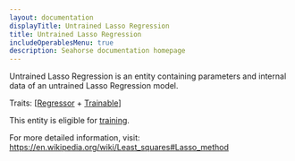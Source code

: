 ```yaml
---
layout: documentation
displayTitle: Untrained Lasso Regression
title: Untrained Lasso Regression
includeOperablesMenu: true
description: Seahorse documentation homepage
---
```


Untrained Lasso Regression is an entity containing parameters and internal data
of an untrained Lasso Regression model.

Traits:
[[Regressor](../traits/regressor.html) +
[Trainable](../traits/trainable.html)]

This entity is eligible for
[training](../operations/train_regressor.html).

For more detailed information, visit:
<a target="_blank" href="https://en.wikipedia.org/wiki/Least_squares#Lasso_method">https://en.wikipedia.org/wiki/Least_squares#Lasso_method</a>

